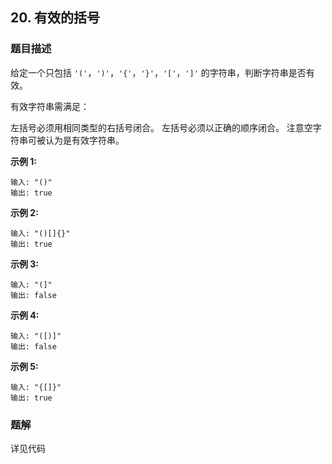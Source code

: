 ## 20. 有效的括号

### 题目描述
给定一个只包括 `'('`，`')'`，`'{'`，`'}'`，`'['`，`']'` 的字符串，判断字符串是否有效。

有效字符串需满足：

左括号必须用相同类型的右括号闭合。
左括号必须以正确的顺序闭合。
注意空字符串可被认为是有效字符串。

**示例 1:**

```
输入: "()"
输出: true
```

**示例 2:**

```
输入: "()[]{}"
输出: true
```
**示例 3:**

```
输入: "(]"
输出: false
```
**示例 4:**

```
输入: "([)]"
输出: false
```
**示例 5:**

```
输入: "{[]}"
输出: true
```
### 题解

详见代码